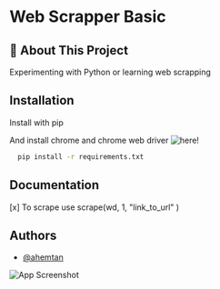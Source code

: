 # Web Scrapper Basic
## 🚀 About This Project
Experimenting with Python or learning web scrapping


## Installation

Install with pip

And install chrome and chrome web driver
![here!](https://chromedriver.chromium.org/downloads)

```bash
  pip install -r requirements.txt

```
    
## Documentation
[x] To scrape use scrape(wd, 1, "link_to_url" ) 


## Authors
- [@ahemtan](https://www.github.com/ahemtan)


![App Screenshot](https://media.tenor.com/nBDDUnOctDEAAAAd/hecker.gif)

